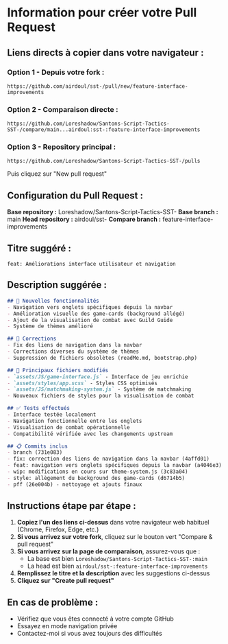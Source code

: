 # Information pour créer votre Pull Request

## Liens directs à copier dans votre navigateur :

### Option 1 - Depuis votre fork :
```
https://github.com/airdoul/sst-/pull/new/feature-interface-improvements
```

### Option 2 - Comparaison directe :
```
https://github.com/Loreshadow/Santons-Script-Tactics-SST-/compare/main...airdoul:sst-:feature-interface-improvements
```

### Option 3 - Repository principal :
```
https://github.com/Loreshadow/Santons-Script-Tactics-SST-/pulls
```
Puis cliquez sur "New pull request"

## Configuration du Pull Request :

**Base repository :** Loreshadow/Santons-Script-Tactics-SST-
**Base branch :** main
**Head repository :** airdoul/sst-
**Compare branch :** feature-interface-improvements

## Titre suggéré :
```
feat: Améliorations interface utilisateur et navigation
```

## Description suggérée :
```markdown
## 🚀 Nouvelles fonctionnalités
- Navigation vers onglets spécifiques depuis la navbar
- Amélioration visuelle des game-cards (background allégé)
- Ajout de la visualisation de combat avec Guild Guide
- Système de thèmes amélioré

## 🔧 Corrections
- Fix des liens de navigation dans la navbar
- Corrections diverses du système de thèmes
- Suppression de fichiers obsolètes (readMe.md, bootstrap.php)

## 📂 Principaux fichiers modifiés
- `assets/JS/game-interface.js` - Interface de jeu enrichie
- `assets/styles/app.scss` - Styles CSS optimisés
- `assets/JS/matchmaking-system.js` - Système de matchmaking
- Nouveaux fichiers de styles pour la visualisation de combat

## ✅ Tests effectués
- Interface testée localement
- Navigation fonctionnelle entre les onglets
- Visualisation de combat opérationnelle
- Compatibilité vérifiée avec les changements upstream

## 📋 Commits inclus
- branch (731e083)
- fix: correction des liens de navigation dans la navbar (4affd01)
- feat: navigation vers onglets spécifiques depuis la navbar (a4046e3)
- wip: modifications en cours sur theme-system.js (3c83a04)
- style: allègement du background des game-cards (d6714b5)
- pff (26e004b) - nettoyage et ajouts finaux
```

## Instructions étape par étape :

1. **Copiez l'un des liens ci-dessus** dans votre navigateur web habituel (Chrome, Firefox, Edge, etc.)
2. **Si vous arrivez sur votre fork**, cliquez sur le bouton vert "Compare & pull request"
3. **Si vous arrivez sur la page de comparaison**, assurez-vous que :
   - La base est bien `Loreshadow/Santons-Script-Tactics-SST-:main`
   - La head est bien `airdoul/sst-:feature-interface-improvements`
4. **Remplissez le titre et la description** avec les suggestions ci-dessus
5. **Cliquez sur "Create pull request"**

## En cas de problème :
- Vérifiez que vous êtes connecté à votre compte GitHub
- Essayez en mode navigation privée
- Contactez-moi si vous avez toujours des difficultés
